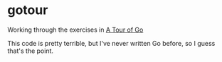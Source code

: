 gotour
======

Working through the exercises in [A Tour of Go](http://tour.golang.org/)

This code is pretty terrible, but I've never written Go before, so I guess that's the point.
